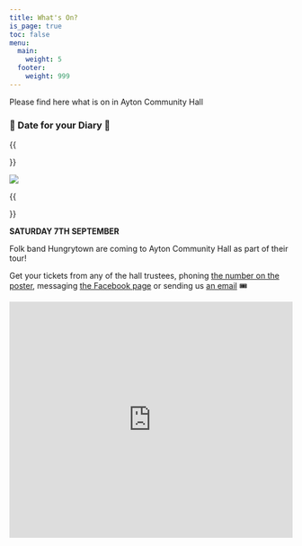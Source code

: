 ```yaml
---
title: What's On?
is_page: true
toc: false
menu:
  main:
    weight: 5
  footer:
    weight: 999
---
```

Please find here what is on in Ayton Community Hall

### 🌟 Date for your Diary 🌟 

{{<aside side="right">}}

![](/assets/screenshot_20240723_150543_business-suite.jpg)

{{</aside>}}


**SATURDAY 7TH SEPTEMBER** 

Folk band Hungrytown are coming to Ayton Community Hall as part of their tour!

Get your tickets from any of the hall trustees, phoning [the number on the poster](tel:+447802667126), messaging [the Facebook page](https://www.facebook.com/AytonCommunityHall) or sending us [an email](mailto:hall@ayton-village.org) 🎟




<iframe src="https://calendar.google.com/calendar/embed?height=600&amp;wkst=2&amp;bgcolor=%23ffffff&amp;ctz=Europe%2FLondon&amp;src=aytoncomhall%40gmail.com&amp;color=%234285F4&amp;showTitle=0&amp;showTz=0&amp;showCalendars=1&amp;hl=en_GB&amp;mode=MONTH" style="width: 100%; height: 30em" frameborder="0" scrolling="no"></iframe>
